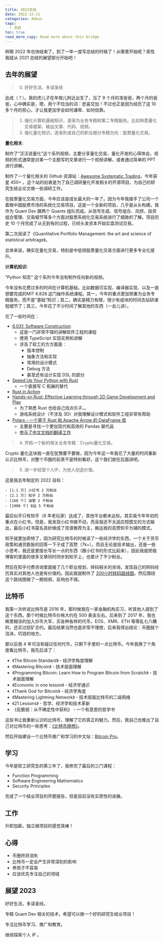 ```yaml
---
title: 2022总结
date: 2022-12-21
categories: Admin
tags: 
  - 总结
toc: true
read_more_copy: Read more about this bridge
---
```


转眼 2022 年也快结束了，到了一年一度写总结的时候了！从哪里开始呢？索性我就从 2021 总结的展望部分开始吧！

## 去年的展望

> 0. 好好生活，多读圣经

达成（？）。我的虎儿子在年根儿附近出生了，当了 9 个月的准爸爸，两个月的爸爸，心中确实是，嗯，用个不恰当的词：悲喜交加！不过也正是因为经历了这 10 多个月的担心，才让我更加学会如何谦卑、如何信靠。

> 1. 强化计算机基础知识，逐渐为业务专精和第二专精服务。比如熟悉量化交易框架、输出文章、代码、视频。
> 2. 强化量化知识，逐渐形成自己的职业细分专精方向：股票量化交易。

__量化相关__:

制作了“泛泛说量化”这个系列视频，主要分享量化交易、量化开发的心得体会，视频的形式通常是对某一个主题写的文章进行一个视频讲解，或者通过简单的 PPT 进行讲解。

制作了一个量化相关的 Github 资源站：[Awesome Systematic Trading](https://github.com/wangzhe3224/awesome-systematic-trading)，今年获星 450+ 。这个站的初衷是为了自己调研量化开发相关的开源项目，为自己的研究生结业论文做一些调研工作。

在股票量化交易方面，今年应该是成长最大的一年了。因为今年我接手了公司一个着眼中国股票市场的系统化交易项目，这是一个全新的项目，几乎是从头构建。我作为 Quant Dev 跟两个 Quants 组队完成。从信号生成、信号组合、风控、投资组合管理、交易细节等多个方面对股票系统化交易系统进行了细致的了解。项目历史 10 个月完成了从无到有的过程，已经头发资本开始实盘测试交易。

第二次阅读了《Quantitative Portfolio Management: the art and science of statistical arbitrage》。

总体来说，确实在量化交易，特别是中低频股票量化交易方面进行更多专业化提升。

__计算机知识__:

”Python 知否“ 这个系列今年没有制作任何新的视频。

今年没有花费过多的时间在计算机基础，比如数据可实现、编译器实现、以及一直想要完成的MIT 6.828 这门操作系统课程。其一，今年的重点更加侧重为业务专精服务，而不是”基础“知识；其二，确实是精力有限，很少有成块的时间去钻研课程细节了；其三，今年花了不少时间了解其他的东西（一会儿讲）。

花了一些时间在：

- [6.031: Software Construction](https://web.mit.edu/6.031/www/sp22/)
  - 这是一门非常不错的讲解软件工程的课程
  - 使用 TypeScript 实现实例和讲解
  - 涉及了软工的方方面面：
    - 版本控制
    - 抽象方法和实现
    - 常用的设计模式
    - Debug 方法
    - 甚至还有设计实现 DSL 的部分
- [Speed Up Your Python with Rust](https://github.com/PacktPublishing/Speed-up-your-Python-with-Rust)
  - 一个直接写 C 拓展的替代
- [Rust in Action](https://github.com/wangzhe3224/rust-in-action)
- [Hands-on Rust: Effective Learning through 2D Game Development and Play](https://github.com/thebracket/HandsOnRust)
  - 为了熟悉 Rust 也给自己找点乐子。。
  - 游戏系统设计（不涉及 3D）对我理解设计模式和软件工程非常有帮助
- [Polars - 一个基于 Rust 和 Apache Arrow 的 DataFrame 库](https://github.com/pola-rs/polars)
  - 主要是寻找一个更加现代和高效的 Pandas 替代品
  - [参与了中文文档的翻译工作](https://github.com/pola-rs/polars-book-cn)

> 4. 开拓一个新的相关业务专精：Crypto量化交易。

Crypto 量化这块我一直在犹豫要不要做，因为今年这一年我花了大量的时间重新认识比特币，对整个币圈的前景不是特别看好。这个我们放在后面讲吧。

> 5. 进一步经营个人IP，为他人创造价值。

这是我去年制定的 2022 目标：

```
- [1.1 万] 小红书 2 万粉丝
- [2.1 万] 知乎 2 万粉丝
- [168 个] 油管 2 千粉丝
- [1900 个] B站 5 千粉丝
```

最后似乎只有知乎（8 年老玩家）达成了，其他平台都未达标。其实我今年年初的重点在小红书，但是，我发现小红书做不动，而且我还不太适应短图文的方式输出，最后小红书莫名其妙做成了资源推荐为主，搬运我的高赞知乎为辅的模式。

知乎就更加奇特了，因为研究比特币的时候读了一些经济学的东西，一个关于货币政策和通货膨胀的回答一下子成了高赞（7k+）。而且无论是技术输出，还是一些小思考，我还是更擅长写长一点的东西（跟小红书的形式比起来），因此我就把我博客的里面的很多文章同时同步到知乎上，也累计了不少粉丝。

然后在知乎付费咨询里面接了几个职业规划、转码相关的咨询，发现自己的转码经历其实对其他人也是有价值的。因此我就制作了 [200小时转码路线图](https://wangzhe3224.github.io/zhuan-ma/)。然后围绕这个路线图做了一期视频，反响也不错。

## 比特币

我第一次听说比特币是 2016 年，那时候我在一家金融机构实习，听其他人提到了这个东西。那个时候比特币价格大约在 500 美金左右。后来到了 2017 年，我也稀里糊涂的加入炒币大军，买各种各样的代币，EOS、XMR、ETH 等等乱七八糟的，还买过挖矿合约。最后结果当然也是非常不理想，后来我得出结论：币圈就个泡沫，坑钱的地方。

那以后我 4 年可没有碰过任何代币，只剩下手里的一点比特币。今年我换了个角度看比特币，我先后读了：

- 《The Bitcoin Standard》 - 经济学角度理解
- 《Mastering Bitcoin》 - 技术层面理解
- 《Programming Bitcoin: Learn How to Program Bitcoin from Scratch》 - 技术层面理解
- 《Economic in one lesson》 - 经济学通识
- 《Thank God for Bitcoin》 - 经济学角度
- 《Mastering Lightning Network》 - 技术层面比特币的二级网络
- 《21 Lessons》 - 哲学、经济学和技术革新
- 《反脆弱：从不确定性中获利》 - 一个有意思的哲学书

这些书让我重新认识的比特币，理解了它的真正的魅力。然后，我自己也推出了自己对比特币的一些思考：[《比特币随想》](https://wangzhe3224.github.io/categories/Bitcoin/)。

然后开始建设一个比特币推广和学习的中文站：[Bitcoin Pro](https://wangzhe3224.github.io/bitcoin-pro/)。

## 学习

今年是软工研究生的第三年了，我修完了最后的三门课程：

- Function Programming
- Software Engineering Mathematics
- Security Principles

完成了一个结业项目的开题报告，但是目前没有实质性的进展。

## 工作

升职加薪。独立做项目的感觉真棒！

## 心得

- 币圈终将消失
- 比特币一定会产生非常深刻的影响
- 养孩子不容易
- 应该优先专注自己的领域

## 展望 2023

好好生活，多读圣经。

专精 Quant Dev 相关的技术，希望可以做一个好的研究生结业项目！

专注比特币学习、推广和教育。

继续探索个人 IP 。